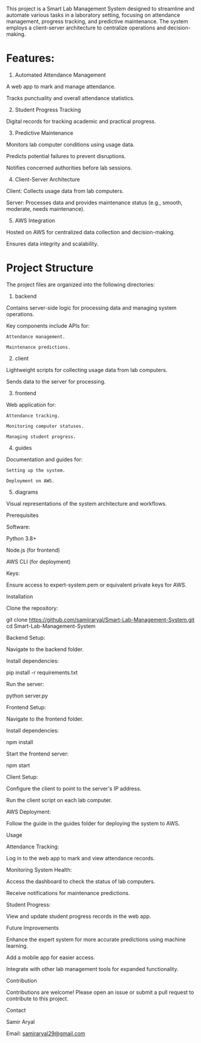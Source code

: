 This project is a Smart Lab Management System designed to streamline and automate various tasks in a laboratory setting, focusing on attendance management, progress tracking, and predictive maintenance. The system employs a client-server architecture to centralize operations and decision-making.

# Features:

1. Automated Attendance Management

  A web app to mark and manage attendance.

  Tracks punctuality and overall attendance statistics.

2. Student Progress Tracking

  Digital records for tracking academic and practical progress.

3. Predictive Maintenance

  Monitors lab computer conditions using usage data.

  Predicts potential failures to prevent disruptions.

  Notifies concerned authorities before lab sessions.

4. Client-Server Architecture

  Client: Collects usage data from lab computers.

  Server: Processes data and provides maintenance status (e.g., smooth, moderate, needs maintenance).

5. AWS Integration

  Hosted on AWS for centralized data collection and decision-making.

  Ensures data integrity and scalability.

# Project Structure

The project files are organized into the following directories:

1. backend

  Contains server-side logic for processing data and managing system operations.

  Key components include APIs for:

    Attendance management.

    Maintenance predictions.

2. client

  Lightweight scripts for collecting usage data from lab computers.

  Sends data to the server for processing.

3. frontend

  Web application for:

    Attendance tracking.

    Monitoring computer statuses.

    Managing student progress.

4. guides

  Documentation and guides for:

    Setting up the system.

    Deployment on AWS.

5. diagrams

Visual representations of the system architecture and workflows.



Prerequisites

Software:

  Python 3.8+

  Node.js (for frontend)

  AWS CLI (for deployment)

Keys:

  Ensure access to expert-system.pem or equivalent private keys for AWS.

Installation

Clone the repository:

git clone https://github.com/samiiraryal/Smart-Lab-Management-System.git
cd Smart-Lab-Management-System

Backend Setup:

Navigate to the backend folder.

Install dependencies:

pip install -r requirements.txt

Run the server:

python server.py

Frontend Setup:

Navigate to the frontend folder.

Install dependencies:

npm install

Start the frontend server:

npm start

Client Setup:

Configure the client to point to the server's IP address.

Run the client script on each lab computer.

AWS Deployment:

Follow the guide in the guides folder for deploying the system to AWS.

Usage

Attendance Tracking:

Log in to the web app to mark and view attendance records.

Monitoring System Health:

Access the dashboard to check the status of lab computers.

Receive notifications for maintenance predictions.

Student Progress:

View and update student progress records in the web app.

Future Improvements

Enhance the expert system for more accurate predictions using machine learning.

Add a mobile app for easier access.

Integrate with other lab management tools for expanded functionality.

Contribution

Contributions are welcome! Please open an issue or submit a pull request to contribute to this project.

Contact

Samir Aryal

Email: samiraryal29@gmail.com


